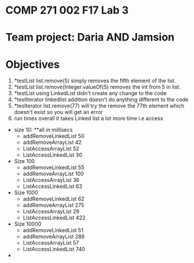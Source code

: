 # COMP 271 002 F17 Lab 3

# Team project: Daria AND Jamsion

# Objectives


1. *testList list.remove(5)  simply removes the fifth element of the list. 
2. *testList list.remove(Integer.valueOf(5) removes the int from 5 in list.
3. *testList using LinkedList didn't create any change to the code
4. *testIterator linkedlist addition doesn't do anything different to the code
5. *tesIterator list.remove(77) will try the remove the 77th element which doesn't exist so you will get an error
6. run times overall it takes Linked list a lot more time i.e access
- size 10: **all in millisecs
  - addRemoveLinkedList 50
  - addRemoveArrayList  42
  - ListAccessArrayList 52
  - ListAccessLinkedList 30
- Size 100
  - addRemoveLinkedList 55
  - addRemoveArrayList 100
  - ListAccessArrayList 36
  - ListAccessLinkedList 63
- Size 1000
  - addRemoveLinkedList 62
  - addRemoveArrayList 275
  - ListAccessArrayList 29
  - ListAccessLinkedList 422
- Size 10000
  - addRemoveLinkedList 51
  - addRemoveArrayList 286
  - ListAccessArrayList 57
  - ListAccessLinkedList 740
-